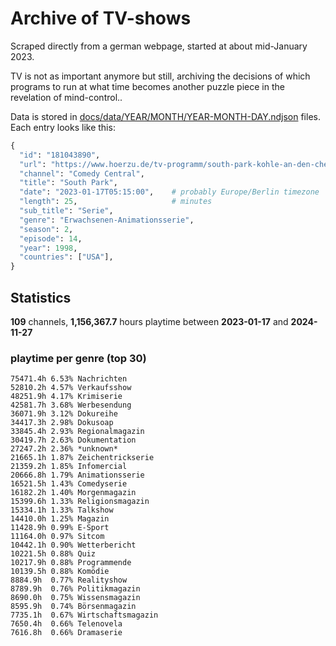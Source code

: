 # Archive of TV-shows

Scraped directly from a german webpage, started at about mid-January 2023.

TV is not as important anymore but still, archiving the decisions of which programs to run at what time
becomes another puzzle piece in the revelation of mind-control.. 

Data is stored in [docs/data/YEAR/MONTH/YEAR-MONTH-DAY.ndjson](docs/data/) files. 
Each entry looks like this:

```python
{
  "id": "181043890", 
  "url": "https://www.hoerzu.de/tv-programm/south-park-kohle-an-den-chefkoch/bid_181043890/", 
  "channel": "Comedy Central", 
  "title": "South Park", 
  "date": "2023-01-17T05:15:00",    # probably Europe/Berlin timezone 
  "length": 25,                     # minutes 
  "sub_title": "Serie", 
  "genre": "Erwachsenen-Animationsserie", 
  "season": 2, 
  "episode": 14, 
  "year": 1998, 
  "countries": ["USA"],
}
```

## Statistics

**109** channels, **1,156,367.7** hours playtime between **2023-01-17** and **2024-11-27**


### playtime per genre (top 30)

    75471.4h 6.53% Nachrichten
    52810.2h 4.57% Verkaufsshow
    48251.9h 4.17% Krimiserie
    42581.7h 3.68% Werbesendung
    36071.9h 3.12% Dokureihe
    34417.3h 2.98% Dokusoap
    33845.4h 2.93% Regionalmagazin
    30419.7h 2.63% Dokumentation
    27247.2h 2.36% *unknown*
    21665.1h 1.87% Zeichentrickserie
    21359.2h 1.85% Infomercial
    20666.8h 1.79% Animationsserie
    16521.5h 1.43% Comedyserie
    16182.2h 1.40% Morgenmagazin
    15399.6h 1.33% Religionsmagazin
    15334.1h 1.33% Talkshow
    14410.0h 1.25% Magazin
    11428.9h 0.99% E-Sport
    11164.0h 0.97% Sitcom
    10442.1h 0.90% Wetterbericht
    10221.5h 0.88% Quiz
    10217.9h 0.88% Programmende
    10139.5h 0.88% Komödie
    8884.9h  0.77% Realityshow
    8789.9h  0.76% Politikmagazin
    8690.0h  0.75% Wissensmagazin
    8595.9h  0.74% Börsenmagazin
    7735.1h  0.67% Wirtschaftsmagazin
    7650.4h  0.66% Telenovela
    7616.8h  0.66% Dramaserie
